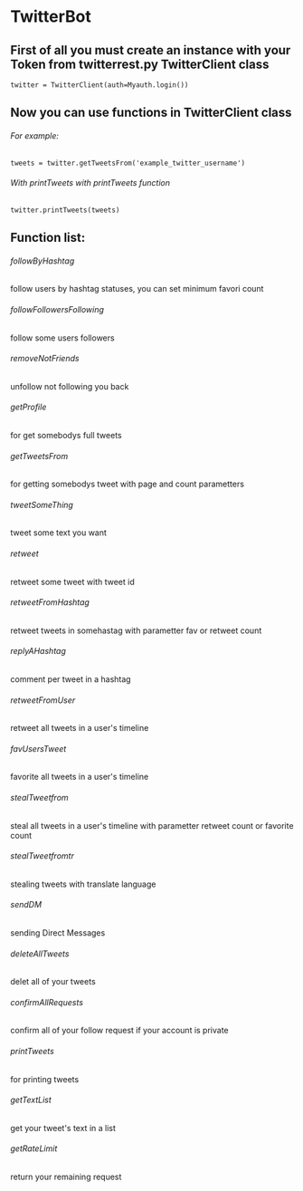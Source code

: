 # TwitterBot

## First of all you must create an instance with your Token from twitterrest.py TwitterClient class
```
twitter = TwitterClient(auth=Myauth.login())
```
## Now you can use functions in TwitterClient class
###### For example:
```
tweets = twitter.getTweetsFrom('example_twitter_username')
```
###### With printTweets with printTweets function
```
twitter.printTweets(tweets)
```

## Function list:
###### followByHashtag
follow users by hashtag statuses, you can set minimum favori count 
###### followFollowersFollowing
 follow some users followers 
###### removeNotFriends
 unfollow not following you back 
###### getProfile
 for get somebodys full tweets 
###### getTweetsFrom
 for getting somebodys tweet with page and count parametters
###### tweetSomeThing
 tweet some text you want
###### retweet
 retweet some tweet with tweet id
###### retweetFromHashtag
 retweet tweets in somehastag with parametter fav or retweet count 
###### replyAHashtag
 comment per tweet in a hashtag
###### retweetFromUser
 retweet all tweets in a user's timeline 
###### favUsersTweet
  favorite all tweets in a user's timeline 
###### stealTweetfrom
  steal all tweets in a user's timeline with parametter retweet count or favorite count 
###### stealTweetfromtr
  stealing tweets with translate language 
###### sendDM
  sending Direct Messages 
###### deleteAllTweets
  delet all of your tweets 
###### confirmAllRequests
  confirm all of your follow request if your account is private 
###### printTweets
  for printing tweets 
###### getTextList
  get your tweet's text in a list 
###### getRateLimit
  return your remaining request  

